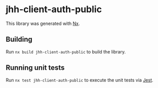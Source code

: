 # jhh-client-auth-public

This library was generated with [Nx](https://nx.dev).

## Building

Run `nx build jhh-client-auth-public` to build the library.

## Running unit tests

Run `nx test jhh-client-auth-public` to execute the unit tests via [Jest](https://jestjs.io).
